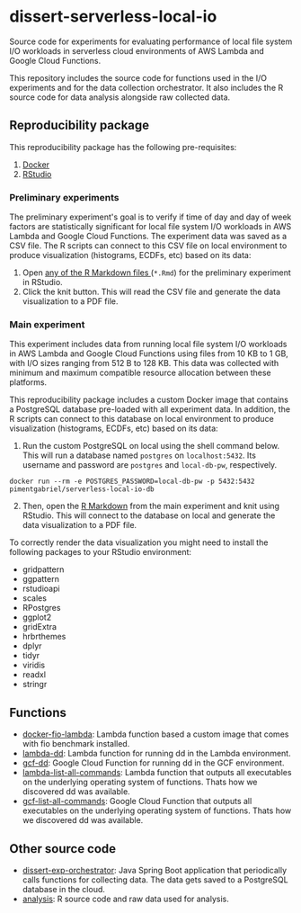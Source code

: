 # dissert-serverless-local-io

Source code for experiments for evaluating performance of local file system I/O workloads in serverless cloud environments of AWS Lambda and Google Cloud Functions.

This repository includes the source code for functions used in the I/O experiments and for the data collection orchestrator. It also includes the R source code for data analysis alongside raw collected data.

## Reproducibility package

This reproducibility package has the following pre-requisites:

1. [Docker](https://docs.docker.com/engine/install/)
2. [RStudio](https://posit.co/download/rstudio-desktop/)

### Preliminary experiments

The preliminary experiment's goal is to verify if time of day and day of week factors are statistically significant for local file system I/O workloads in AWS Lambda and Google Cloud Functions. The experiment data was saved as a CSV file. The R scripts can connect to this CSV file on local environment to produce visualization (histograms, ECDFs, etc) based on its data:

1. Open [any of the R Markdown files ](/analysis/preliminary-exp/) (`*.Rmd`) for the preliminary experiment in RStudio.
2. Click the knit button. This will read the CSV file and generate the data visualization to a PDF file.

### Main experiment

This experiment includes data from running local file system I/O workloads in AWS Lambda and Google Cloud Functions using files from 10 KB to 1 GB, with I/O sizes ranging from 512 B to 128 KB. This data was collected with minimum and maximum compatible resource allocation between these platforms.

This reproducibility package includes a custom Docker image that contains a PostgreSQL database pre-loaded with all experiment data. In addition, the R scripts can connect to this database on local environment to produce visualization (histograms, ECDFs, etc) based on its data:

1. Run the custom PostgreSQL on local using the shell command below. This will run a database named `postgres` on `localhost:5432`. Its username and password are `postgres` and `local-db-pw`, respectively.

```
docker run --rm -e POSTGRES_PASSWORD=local-db-pw -p 5432:5432 pimentgabriel/serverless-local-io-db
```

2. Then, open the [R Markdown](/analysis/main-exp/Dissert-final-exp.Rmd) from the main experiment and knit using RStudio. This will connect to the database on local and generate the data visualization to a PDF file.

To correctly render the data visualization you might need to install the following packages to your RStudio environment:

- gridpattern
- ggpattern
- rstudioapi
- scales
- RPostgres
- ggplot2
- gridExtra
- hrbrthemes
- dplyr
- tidyr
- viridis
- readxl
- stringr

## Functions

- [docker-fio-lambda](./docker-fio-lambda): Lambda function based a custom image that comes with fio benchmark installed.
- [lambda-dd](./lambda-dd): Lambda function for running dd in the Lambda environment.
- [gcf-dd](./gcf-dd): Google Cloud Function for running dd in the GCF environment.
- [lambda-list-all-commands](./lambda-list-all-commands): Lambda function that outputs all executables on the underlying operating system of functions. Thats how we discovered dd was available.
- [gcf-list-all-commands](./gcf-list-all-commands): Google Cloud Function that outputs all executables on the underlying operating system of functions. Thats how we discovered dd was available.

## Other source code

- [dissert-exp-orchestrator](./dissert-exp-orchestrator): Java Spring Boot application that periodically calls functions for collecting data. The data gets saved to a PostgreSQL database in the cloud.
- [analysis](./analysis): R source code and raw data used for analysis.

